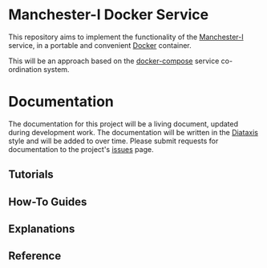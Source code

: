 # Manchester-I Docker Service 

This repository aims to implement the functionality of the [Manchester-I](https://manchester-i.com/ "Manchester-I") service, in a portable and convenient [Docker](https://www.docker.com/ "Docker") container.

This will be an approach based on the [docker-compose](https://docs.docker.com/compose/ "Docker Compose") service co-ordination system.

# Documentation #

The documentation for this project will be a living document, updated during development work. The documentation will be written in the [Diataxis](https://diataxis.fr/ "Diataxis") style and will be added to over time. Please submit requests for documentation to the project's [issues](https://github.com/UoMResearchIT/manchester-i-docker/issues "Issues") page.

## Tutorials ##

## How-To Guides ##

## Explanations ##

## Reference ##
